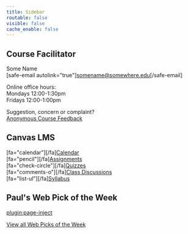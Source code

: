 ```yaml
---
title: Sidebar
routable: false
visible: false
cache_enable: false
---
```


## Course Facilitator
Some Name  
[safe-email autolink="true"]somename@somewhere.edu[/safe-email]  

Online office hours:  
Mondays 12:00-1:30pm  
Fridays 12:00-1:00pm  

Suggestion, concern or complaint?  
[Anonymous Course Feedback](#)

## Canvas LMS
[fa="calendar"][/fa][Calendar](https://canvas.sfu.ca/calendar)  
[fa="pencil"][/fa][Assignments](https://canvas.sfu.ca/courses/55288/assignments)  
[fa="check-circle"][/fa][Quizzes](https://canvas.sfu.ca/courses/55288/quizzes)  
[fa="comments-o"][/fa][Class Discussions](https://canvas.sfu.ca/courses/55288/discussion_topics)  
[fa="list-ul"][/fa][Syllabus](https://canvas.sfu.ca/courses/55288/syllabus)  

## Paul's Web Pick of the Week
[plugin:page-inject](../all-web-picks-of-the-week/latest)

[View all Web Picks of the Week](../all-web-picks-of-the-week)
